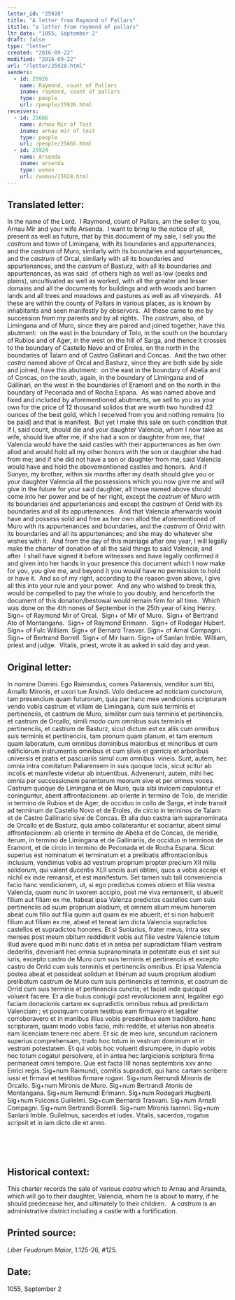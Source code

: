 ```yaml
---
letter_id: "25928"
title: "A letter from Raymond of Pallars"
ititle: "a letter from raymond of pallars"
ltr_date: "1055, September 2"
draft: false
type: "letter"
created: "2016-09-22"
modified: "2016-09-22"
url: "/letter/25928.html"
senders:
  - id: 25926
    name: Raymond, count of Pallars
    iname: raymond, count of pallars
    type: people
    url: /people/25926.html
receivers:
  - id: 25666
    name: Arnau Mir of Tost
    iname: arnau mir of tost
    type: people
    url: /people/25666.html
  - id: 25924
    name: Arsenda
    iname: arsenda
    type: woman
    url: /woman/25924.html
---
```

<h2> Translated letter:</h2><p>In the name of the Lord.&nbsp; I Raymond, count of Pallars, am the seller to you, Arnau Mir and your wife Arsenda.&nbsp; I want to bring to the notice of all, present as well as future, that by this document of my sale, I sell you the <i>castrum</i> and town of Limingana, with its boundaries and appurtenances, and the <i>castrum</i> of Muro, similarly with its boundaries and appurtenances, and the <i>castrum</i> of Orcal, similarly with all its boundaries and appurtenances, and the <i>castrum</i> of Basturz, with all its boundaries and appurtenances, as was said&nbsp; of others high as well as low (peaks and plains), uncultivated as well as worked, with all the greater and lesser domains and all the documents for buildings and with woods and barren lands and all trees and meadows and pastures as well as all vineyards.&nbsp; All these are within the county of Pallars in various places, as is known by inhabitants and seen manifestly by observors.&nbsp; All these came to me by succession from my parents and by all rights.&nbsp; The <i>castrum</i>, also, of Limingana and of Muro, since they are paired and joined together, have this abutment:&nbsp; on the east in the boundary of Tolo, in the south on the boundary of Rubios and of Ager, in the west on the hill of Sarga, and thence it crosses to the boundary of Castello Novo and of Eroles, on the north in the boundaries of Talarn and of Castro Gallinari and Concas.&nbsp; And the two other <i>castra</i> named above of Orcal and Basturz, since they are both side by side and joined, have this abutment:&nbsp; on the east in the boundary of Abelia and of Concas, on the south, again, in the boundary of Limingana and of Gallinari, on the west in the boundaries of Eramont and on the north in the boundary of Peconada and of Rocha Espana.&nbsp; As was named above and fixed and included by aforementioned abutments, we sell to you as your own for the price of 12 thousand solidos that are worth two hundred 42 ounces of the best gold, which I received from you and nothing remains [to be paid] and that is manifest.&nbsp; But yet I make this sale on such condition that if I, said count, should die and your daughter Valencia, whom I now take as wife, should live after me, if she had a son or daughter from me, that Valencia would have the said castles with their appurtenances as her own allod and would hold all my other honors with the son or daughter she had from me; and if she did not have a son or daughter from me, said Valencia would have and hold the abovementioned castles and honors.&nbsp; And if Sunyer, my brother, within six months after my death should give you or your daughter Valencia all the possessions which you now give me and will give in the future for your said daughter, all those named above should come into her power and be of her right, except the <i>castrum </i>of Muro with its boundaries and appurtenances and except the <i>castrum</i> of Orrid with its boundaries and all its appurtenances.&nbsp; And that Valencia afterwards would have and possess solid and free as her own allod the aforementioned of Muro with its appurtenances and boundaries, and the <i>castrum</i> of Orrid with its boundaries and all its appurtenances; and she may do whatever she wishes with it.&nbsp; And from the day of this marriage after one year, I will legally make the charter of donation of all the said things to said Valencia; and after&nbsp; I shall have signed it before witnesses and have legally confirmed it and given into her hands in your presence this document which I now make for you, you give me, and beyond it you would have no permission to hold or have it.&nbsp; And so of my right, according to the reason given above, I give all this into your rule and your power.&nbsp; And any who wished to break this, would be compelled to pay the whole to you doubly, and henceforth the document of this donation/bestowal would remain firm for all time.&nbsp; Which was done on the 4th nones of September in the 25th year of king Henry.&nbsp; Sign+ of Raymond Mir of Orcal.&nbsp; Sign+ of Mir of Muro.&nbsp; Sign+ of Bertrand Ato of Montangana.&nbsp; Sign+ of Raymond Erimann.&nbsp; Sign+ of Rodegar Hubert.&nbsp; Sign+ of Fulc William. Sign+ of Bernard Trasvar. Sign+ of Arnal Compagni. Sign+ of Bertrand Borrell. Sign+ of Mir Isarn. Sign+ of Sanlan Imble. William, priest and judge.&nbsp; Vitalis, priest, wrote it as asked in said day and year.</p><h2 class="mt-4"> Original letter:</h2><p>In nomine Domini. Ego Raimundus, comes Paliarensis, venditor sum tibi, Arnallo Mironis, et uxori tue Arsindi. Volo deducere ad noticiam cunctorum, tam presencium quam futurorum, quia per hanc mee vendicionis scripturam vendo vobis castrum et villam de Limingana, cum suis terminis et pertinenciis, et castrum de Muro, similiter cum suis terminis et pertinenciis, et castrum de Orcallo, simili modo cum omnibus suis terminis et pertinenciis, et castrum de Basturz, sicut dictum est ex aliis cum omnibus suis terminis et pertinenciis, tam pronum quam planum, et tam eremum quam laboratum, cum omnibus dominibus maioribus et minoribus et cum edificiorum instrumentis omnibus et cum silvis et garricis et arboribus universis et pratis et pascuariis simul cum omnibus &nbsp;vineis. Sunt, autem, hec omnia intra comitatum Paliarensem in suis quoque locis, sicut scitur ab incolis et manifeste videtur ab intuentibus. Advenerunt, autem, mihi hec omnia per successionem parentorum meorum sive et per omnes voces. Castrum quoque de Limingana et de Muro, quia sibi invicem copulantur et coninguntur, abent affrontacionem: ab oriente in termino de Tolo, de meridie in termino de Rubios et de Ager, de occiduo in collo de Sarga, et inde transit ad terminum de Castello Novo et de Eroles, de circio in terininos de Talarn et de Castro Gallinario sive de Concas. Et alia duo castra iam supranominata de Orcallo et de Basturz, quia ambo collaterantur et sociantur, abent simul affrontacionem: ab oriente in termino de Abelia et de Concas, de meridie, iterum, in termino de Limingana et de Gallinariis, de occiduo in terminos de Eramont, et de circio in termino de Peconada et de Rocha Espana. Sicut superius est nominatum et terminatum et a prelibatis affrontacionibus inclusum, vendimus vobis ad vestrum proprium propter precium XII milia solidorum, qui valent ducentis XLII unciis auri obtimi, quos a vobis accepi et nichil ex inde remansit, et est manifestum. Set tamen sub tali conveniencia facio hanc vendicionem, ut, si ego predictus comes obiero et filia vestra Valencia, quam nunc in uxorem accipio, post me viva remanserit, si abuerit filium aut filiam ex me, habeat ipsa Valenza predictos castellos cum suis pertinenciis ad suum proprium alodium, et omnem alium meum honorem abeat cum filio aut filia quem aut quam ex me abuerit; et si non habuerit filium aut filiam ex me, abeat et teneat iam dicta Valencia supradictos castellos et supradictos honores. Et si Suniarius, frater meus, intra sex menses post meum obitum reddiderit vobis aut filie vestre Valencie totum illud avere quod mihi nunc datis et in antea per supradictam filiam vestram dederitis, deveniant hec omnia supranominata in potentate eius et sint sui iuris, excepto castro de Muro cum suis terminis et pertinenciis et excepto castro de Orrid cum suis terminis et pertinenciis omnibus. Et ipsa Valencia postea abeat et possideat solidum et liberum ad suum proprium alodium prelibatum castrum de Muro cum suis pertinenciis et terminis, et castrum de Orrid cum suis terminis et pertinenciis cunctis; et faciat inde quicquid voluerit facere. Et a die huius coniugii post revolucionem anni, legaliter ego faciam donacionis cartam ex supradictis omnibus rebus ad predictam Valenciam ; et postquam coram testibus eam firmavero et lega­liter corroboravero et in manibus illius vobis presentibus eam tradidero, hanc scripturam, quam modo vobis facio, mihi reddite, et ulterius non abeatis eam licenciam tenere nec abere. Et sic de meo iure, secundum racionem superius comprehensam, trado hoc totum in vestrum dominium et in vestram potestatem. Et qui vobis hoc voluerit disrumpere, in duplo vobis hoc totum cogatur persolvere, et in antea hec largicionis scriptura firma permaneat omni tempore. Que est facta IIII nonas septembris xxv anno Enrici regis. Sig+num Raimundi, comitis supradicti, qui hanc cartam scribere iussi et firmavi et testibus firmare rogavi. Sig+num Remundi Mironis de Orcallo. Sig+num Mironis de Muro. Sig+num Bertrandi Atonis de Montangana. Sig+num Remundi Erimann. Sig+num Rodegarii Hugberti. Sig+num Fulconis Guilielmi. Sig+cum Bernardi Trasvarii. Sig+num Arnalli Compagni. Sig+num Bertrandi Borrelli. Sig+num Mironis Isarnni. Sig+num Sanlarii Imble. Guilelmus, sacerdos et iudex. Vitalis, sacerdos, rogatus scripsit et in iam dicto die et anno.</p><p>&nbsp;</p><p>&nbsp;</p><h2 class="mt-4"> Historical context:</h2><p>This charter records the sale of various <i>castra</i> which to Arnau and Arsenda, which will go to their daughter, Valencia, whom he is about to marry, if he should predecease her, and ultimately to their children.&nbsp; &nbsp;A <i>castrum</i>&nbsp;is an administrative district including a castle with a fortification.</p><h2 class="mt-4"> Printed source:</h2><p><i>Liber Feudorum Maior</i>, 1.125-26, #125.&nbsp;&nbsp;</p><h2 class="mt-4"> Date:</h2>1055, September 2